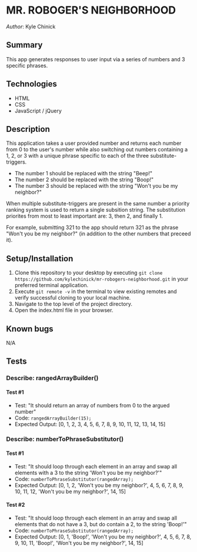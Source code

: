 # MR. ROBOGER'S NEIGHBORHOOD

_Author_: Kyle Chinick

## Summary

This app generates responses to user input via a series of numbers and 3 specific phrases.

## Technologies

- HTML
- CSS
- JavaScript / jQuery

## Description

This application takes a user provided number and returns each number from 0 to the user's number while also switching out numbers containing a 1, 2, or 3 with a unique phrase specific to each of the three substitute-triggers.

- The number 1 should be replaced with the string "Beep!"
- The number 2 should be replaced with the string "Boop!"
- The number 3 should be replaced with the string "Won't you be my neighbor?"

When multiple substitute-triggers are present in the same number a priority ranking system is used to return a single subsition string. The substitution priorites from most to least important are: 3, then 2, and finally 1.

For example, submitting 321 to the app should return 321 as the phrase "Won't you be my neighbor?" (in addition to the other numbers that preceed it).

## Setup/Installation

1. Clone this repository to your desktop by executing `git clone https://github.com/kylechinick/mr-robogers-neighborhood.git` in your preferred terminal application.
2. Execute `git remote -v` in the terminal to view existing remotes and verify successful cloning to your local machine.
3. Navigate to the top level of the project directory.
4. Open the index.html file in your browser.

## Known bugs

N/A

## Tests

### Describe: rangedArrayBuilder()

#### Test #1

- Test: "It should return an array of numbers from 0 to the argued number"
- Code: `rangedArrayBuilder(15);`
- Expected Output: [0, 1, 2, 3, 4, 5, 6, 7, 8, 9, 10, 11, 12, 13, 14, 15]

### Describe: numberToPhraseSubstitutor()

#### Test #1

- Test: "It should loop through each element in an array and swap all elements with a 3 to the string 'Won't you be my neighbor?'"
- Code: `numberToPhraseSubstitutor(rangedArray);`
- Expected Output: [0, 1, 2, 'Won't you be my neighbor?', 4, 5, 6, 7, 8, 9, 10, 11, 12, 'Won't you be my neighbor?', 14, 15]

#### Test #2

- Test: "It should loop through each element in an array and swap all elements that do not have a 3, but do contain a 2, to the string 'Boop!'"
- Code: `numberToPhraseSubstitutor(rangedArray);`
- Expected Output: [0, 1, 'Boop!', 'Won't you be my neighbor?', 4, 5, 6, 7, 8, 9, 10, 11, 'Boop!', 'Won't you be my neighbor?', 14, 15]
